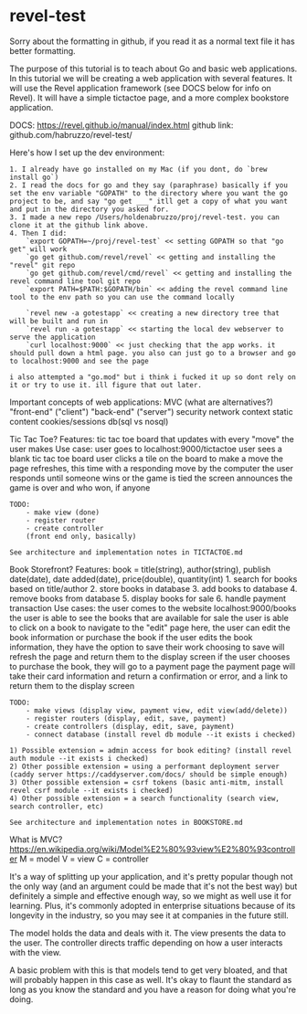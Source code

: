 # revel-test
Sorry about the formatting in github, if you read it as a normal text file it has better formatting.

The purpose of this tutorial is to teach about Go and basic web applications. In this tutorial we will be creating a web application with several features. It will use the Revel application framework (see DOCS below for info on Revel).
It will have a simple tictactoe page, and a more complex bookstore application.

DOCS: https://revel.github.io/manual/index.html
github link: github.com/habruzzo/revel-test/

Here's how I set up the dev environment:

    1. I already have go installed on my Mac (if you dont, do `brew install go`)
    2. I read the docs for go and they say (paraphrase) basically if you set the env variable "GOPATH" to the directory where you want the go project to be, and say "go get ___" itll get a copy of what you want and put in the directory you asked for.
    3. I made a new repo /Users/holdenabruzzo/proj/revel-test. you can clone it at the github link above.
    4. Then I did:
        `export GOPATH=~/proj/revel-test` << setting GOPATH so that "go get" will work
        `go get github.com/revel/revel` << getting and installing the "revel" git repo
        `go get github.com/revel/cmd/revel` << getting and installing the revel command line tool git repo
        `export PATH=$PATH:$GOPATH/bin` << adding the revel command line tool to the env path so you can use the command locally

        `revel new -a gotestapp` << creating a new directory tree that will be built and run in
        `revel run -a gotestapp` << starting the local dev webserver to serve the application
        `curl localhost:9000` << just checking that the app works. it should pull down a html page. you also can just go to a browser and go to localhost:9000 and see the page

    i also attempted a "go.mod" but i think i fucked it up so dont rely on it or try to use it. ill figure that out later.

Important concepts of web applications:
    MVC (what are alternatives?)
    "front-end" ("client")
    "back-end" ("server")
    security
    network
    context
    static content
    cookies/sessions
    db(sql vs nosql)

Tic Tac Toe?
    Features:
        tic tac toe board that updates with every "move" the user makes
    Use case:
        user goes to localhost:9000/tictactoe
        user sees a blank tic tac toe board
        user clicks a tile on the board to make a move
        the page refreshes, this time with a responding move by the computer
        the user responds until someone wins or the game is tied
        the screen announces the game is over and who won, if anyone

    TODO:
        - make view (done)
        - register router
        - create controller
        (front end only, basically)

    See architecture and implementation notes in TICTACTOE.md

Book Storefront?
    Features:
        book = title(string), author(string), publish date(date), date added(date), price(double), quantity(int)
        1. search for books based on title/author
        2. store books in database
        3. add books to database
        4. remove books from database
        5. display books for sale
        6. handle payment transaction
    Use cases:
        the user comes to the website localhost:9000/books
        the user is able to see the books that are available for sale
        the user is able to click on a book to navigate to the "edit" page
        here, the user can edit the book information or purchase the book
        if the user edits the book information, they have the option to save their work
            choosing to save will refresh the page and return them to the display screen
        if the user chooses to purchase the book, they will go to a payment page
            the payment page will take their card information and return a confirmation or error, and a link to return them to the display screen

    TODO:
        - make views (display view, payment view, edit view(add/delete))
        - register routers (display, edit, save, payment)
        - create controllers (display, edit, save, payment)
        - connect database (install revel db module --it exists i checked)

    1) Possible extension = admin access for book editing? (install revel auth module --it exists i checked)
    2) Other possible extension = using a performant deployment server (caddy server https://caddyserver.com/docs/ should be simple enough)
    3) Other possible extension = csrf tokens (basic anti-mitm, install revel csrf module --it exists i checked)
    4) Other possible extension = a search functionality (search view, search controller, etc)

    See architecture and implementation notes in BOOKSTORE.md


What is MVC? https://en.wikipedia.org/wiki/Model%E2%80%93view%E2%80%93controller
M = model
V = view
C = controller

It's a way of splitting up your application, and it's pretty popular though not the only way (and an argument could be made that it's not the best way) but definitely a simple and effective enough way, so we might as well use it for learning. Plus, it's commonly adopted in enterprise situations because of its longevity in the industry, so you may see it at companies in the future still.

The model holds the data and deals with it.
The view presents the data to the user.
The controller directs traffic depending on how a user interacts with the view.

A basic problem with this is that models tend to get very bloated, and that will probably happen in this case as well. It's okay to flaunt the standard as long as you know the standard and you have a reason for doing what you're doing.